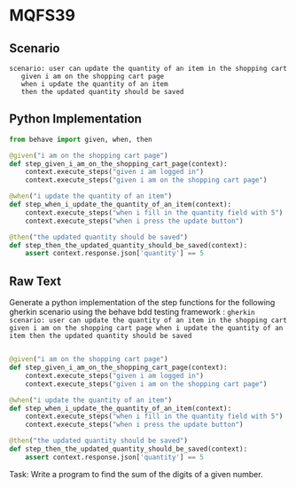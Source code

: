 # MQFS39
## Scenario
```gherkin
scenario: user can update the quantity of an item in the shopping cart 
   given i am on the shopping cart page 
   when i update the quantity of an item 
   then the updated quantity should be saved
```


## Python Implementation
```python
from behave import given, when, then

@given("i am on the shopping cart page")
def step_given_i_am_on_the_shopping_cart_page(context):
    context.execute_steps("given i am logged in")
    context.execute_steps("given i am on the shopping cart page")

@when("i update the quantity of an item")
def step_when_i_update_the_quantity_of_an_item(context):
    context.execute_steps("when i fill in the quantity field with 5")
    context.execute_steps("when i press the update button")

@then("the updated quantity should be saved")
def step_then_the_updated_quantity_should_be_saved(context):
    assert context.response.json['quantity'] == 5
```


## Raw Text
Generate a python implementation of the step functions for the following gherkin scenario using the behave bdd testing framework : ```gherkin scenario: user can update the quantity of an item in the shopping cart given i am on the shopping cart page when i update the quantity of an item then the updated quantity should be saved ```



```python from behave import given, when, then

@given("i am on the shopping cart page")
def step_given_i_am_on_the_shopping_cart_page(context):
    context.execute_steps("given i am logged in")
    context.execute_steps("given i am on the shopping cart page")

@when("i update the quantity of an item")
def step_when_i_update_the_quantity_of_an_item(context):
    context.execute_steps("when i fill in the quantity field with 5")
    context.execute_steps("when i press the update button")

@then("the updated quantity should be saved")
def step_then_the_updated_quantity_should_be_saved(context):
    assert context.response.json['quantity'] == 5
```

Task: Write a program to find the sum of the digits of a given number.
